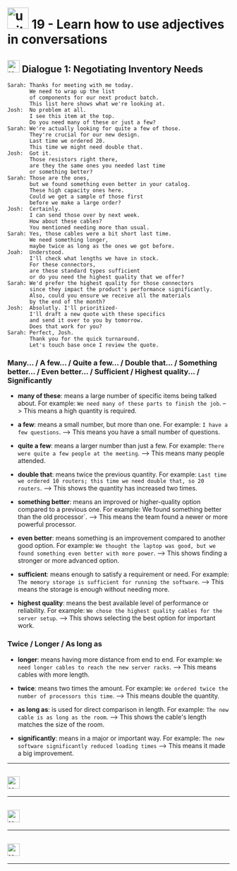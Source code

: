 # <img width="48" height="48" src="https://img.icons8.com/emoji/48/united-kingdom-emoji.png" alt="united-kingdom-emoji"/> 19 - Learn how to use adjectives in conversations

## <img width="28" height="28" src="https://img.icons8.com/emoji/28/united-kingdom-emoji.png" alt="united-kingdom-emoji"/> Dialogue 1: Negotiating Inventory Needs

```
Sarah: Thanks for meeting with me today.
       We need to wrap up the list
       of components for our next product batch.
       This list here shows what we're looking at.
Josh:  No problem at all.
       I see this item at the top.
       Do you need many of these or just a few?
Sarah: We're actually looking for quite a few of those.
       They're crucial for our new design.
       Last time we ordered 20.
       This time we might need double that.
Josh:  Got it.
       Those resistors right there,
       are they the same ones you needed last time
       or something better?
Sarah: Those are the ones,
       but we found something even better in your catalog.
       These high capacity ones here.
       Could we get a sample of those first
       before we make a large order?
Josh:  Certainly.
       I can send those over by next week.
       How about these cables?
       You mentioned needing more than usual.
Sarah: Yes, those cables were a bit short last time.
       We need something longer,
       maybe twice as long as the ones we got before.
Joah:  Understood.
       I'll check what lengths we have in stock.
       For these connectors,
       are these standard types sufficient
       or do you need the highest quality that we offer?
Sarah: We'd prefer the highest quality for those connectors
       since they impact the product's performance significantly.
       Also, could you ensure we receive all the materials
       by the end of the month?
Josh:  Absolutly. I'll prioritized-
       I'll draft a new quote with these specifics
       and send it over to you by tomorrow.
       Does that work for you?
Sarah: Perfect, Josh.
       Thank you for the quick turnaround.
       Let's touch base once I review the quote.
```

### Many... / A few... / Quite a few... / Double that... / Something better... / Even better... / Sufficient / Highest quality... / Significantly

- **many of these**: means a large number of specific items being talked about. For example: `We need many of these parts to finish the job`. –> This means a high quantity is required.

- **a few**: means a small number, but more than one. For example: `I have a few questions`. –> This means you have a small number of questions.

- **quite a few**: means a larger number than just a few. For example: `There were quite a few people at the meeting`. –> This means many people attended.

- **double that**: means twice the previous quantity. For example: `Last time we ordered 10 routers; this time we need double that, so 20 routers`. –> This shows the quantity has increased two times.
 
- **something better**: means an improved or higher-quality option compared to a previous one. For example: We found something better than the old processor`. –> This means the team found a newer or more powerful processor.

- **even better**: means something is an improvement compared to another good option. For example: `We thought the laptop was good, but we found something even better with more power`. –> This shows finding a stronger or more advanced option.

- **sufficient**: means enough to satisfy a requirement or need. For example: `The memory storage is sufficient for running the software`. –> This means the storage is enough without needing more.

- **highest quality**: means the best available level of performance or reliability. For example: `We chose the highest quality cables for the server setup`. –> This shows selecting the best option for important work.

### Twice / Longer / As long as

- **longer**: means having more distance from end to end. For example: `We need longer cables to reach the new server racks`. –> This means cables with more length.

- **twice**: means two times the amount. For example: `We ordered twice the number of processors this time`. –> This means double the quantity.

- **as long as**: is used for direct comparison in length. For example: `The new cable is as long as the room`. –> This shows the cable's length matches the size of the room.

- **significantly**: means in a major or important way. For example: `The new software significantly reduced loading times` –> This means it made a big improvement.
  
---

## <img width="28" height="28" src="https://img.icons8.com/emoji/28/united-kingdom-emoji.png" alt="united-kingdom-emoji"/> 

---

## <img width="28" height="28" src="https://img.icons8.com/emoji/28/united-kingdom-emoji.png" alt="united-kingdom-emoji"/> 

---

## <img width="28" height="28" src="https://img.icons8.com/emoji/28/united-kingdom-emoji.png" alt="united-kingdom-emoji"/> 

---
